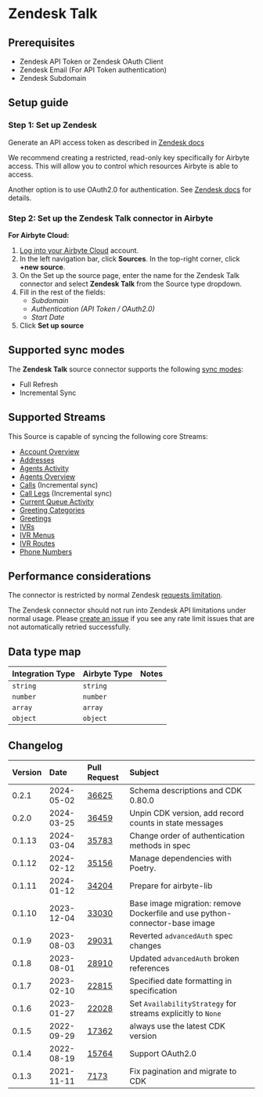 # Zendesk Talk

## Prerequisites

* Zendesk API Token or Zendesk OAuth Client
* Zendesk Email (For API Token authentication)
* Zendesk Subdomain

## Setup guide

### Step 1: Set up Zendesk

Generate an API access token as described in [Zendesk docs](https://support.zendesk.com/hc/en-us/articles/226022787-Generating-a-new-API-token-)

We recommend creating a restricted, read-only key specifically for Airbyte access. This will allow you to control which resources Airbyte is able to access.

Another option is to use OAuth2.0 for authentication. See [Zendesk docs](https://support.zendesk.com/hc/en-us/articles/4408845965210-Using-OAuth-authentication-with-your-application) for details.

<!-- env:cloud -->
### Step 2: Set up the Zendesk Talk connector in Airbyte

**For Airbyte Cloud:**

1. [Log into your Airbyte Cloud](https://cloud.airbyte.com/workspaces) account.
2. In the left navigation bar, click **Sources**. In the top-right corner, click **+new source**.
3. On the Set up the source page, enter the name for the Zendesk Talk connector and select **Zendesk Talk** from the Source type dropdown.
4. Fill in the rest of the fields:
   - *Subdomain*
   - *Authentication (API Token / OAuth2.0)*
   - *Start Date*
5. Click **Set up source**
<!-- /env:cloud -->

## Supported sync modes

The **Zendesk Talk** source connector supports the following [sync modes](https://docs.airbyte.com/cloud/core-concepts#connection-sync-modes):
* Full Refresh
* Incremental Sync

## Supported Streams

This Source is capable of syncing the following core Streams:

* [Account Overview](https://developer.zendesk.com/rest_api/docs/voice-api/stats#show-account-overview)
* [Addresses](https://developer.zendesk.com/rest_api/docs/voice-api/phone_numbers#list-phone-numbers)
* [Agents Activity](https://developer.zendesk.com/rest_api/docs/voice-api/stats#list-agents-activity)
* [Agents Overview](https://developer.zendesk.com/rest_api/docs/voice-api/stats#show-agents-overview)
* [Calls](https://developer.zendesk.com/rest_api/docs/voice-api/incremental_exports#incremental-calls-export) \(Incremental sync\)
* [Call Legs](https://developer.zendesk.com/rest_api/docs/voice-api/incremental_exports#incremental-call-legs-export) \(Incremental sync\)
* [Current Queue Activity](https://developer.zendesk.com/rest_api/docs/voice-api/stats#show-current-queue-activity)
* [Greeting Categories](https://developer.zendesk.com/rest_api/docs/voice-api/greetings#list-greeting-categories)
* [Greetings](https://developer.zendesk.com/rest_api/docs/voice-api/greetings#list-greetings)
* [IVRs](https://developer.zendesk.com/rest_api/docs/voice-api/ivrs#list-ivrs)
* [IVR Menus](https://developer.zendesk.com/rest_api/docs/voice-api/ivrs#list-ivrs)
* [IVR Routes](https://developer.zendesk.com/rest_api/docs/voice-api/ivr_routes#list-ivr-routes)
* [Phone Numbers](https://developer.zendesk.com/rest_api/docs/voice-api/phone_numbers#list-phone-numbers)

## Performance considerations

The connector is restricted by normal Zendesk [requests limitation](https://developer.zendesk.com/rest_api/docs/voice-api/introduction#rate-limits).

The Zendesk connector should not run into Zendesk API limitations under normal usage. Please [create an issue](https://github.com/airbytehq/airbyte/issues) if you see any rate limit issues that are not automatically retried successfully.

## Data type map

| Integration Type | Airbyte Type | Notes |
| :------- | :------- | :--- |
| `string` | `string` |      |
| `number` | `number` |      |
| `array`  | `array`  |      |
| `object` | `object` |      |

## Changelog

| Version | Date       | Pull Request                                             | Subject                                                                     |
|:--------|:-----------|:---------------------------------------------------------|:----------------------------------------------------------------------------|
| 0.2.1 | 2024-05-02 | [36625](https://github.com/airbytehq/airbyte/pull/36625) | Schema descriptions and CDK 0.80.0 |
| 0.2.0   | 2024-03-25 | [36459](https://github.com/airbytehq/airbyte/pull/36459) | Unpin CDK version, add record counts in state messages                      |
| 0.1.13  | 2024-03-04 | [35783](https://github.com/airbytehq/airbyte/pull/35783) | Change order of authentication methods in spec                              |
| 0.1.12  | 2024-02-12 | [35156](https://github.com/airbytehq/airbyte/pull/35156) | Manage dependencies with Poetry.                                            |
| 0.1.11  | 2024-01-12 | [34204](https://github.com/airbytehq/airbyte/pull/34204) | Prepare for airbyte-lib                                                     |
| 0.1.10  | 2023-12-04 | [33030](https://github.com/airbytehq/airbyte/pull/33030) | Base image migration: remove Dockerfile and use python-connector-base image |
| 0.1.9   | 2023-08-03 | [29031](https://github.com/airbytehq/airbyte/pull/29031) | Reverted `advancedAuth` spec changes                                        |
| 0.1.8   | 2023-08-01 | [28910](https://github.com/airbytehq/airbyte/pull/28910) | Updated `advancedAuth` broken references                                    |
| 0.1.7   | 2023-02-10 | [22815](https://github.com/airbytehq/airbyte/pull/22815) | Specified date formatting in specification                                  |
| 0.1.6   | 2023-01-27 | [22028](https://github.com/airbytehq/airbyte/pull/22028) | Set `AvailabilityStrategy` for streams explicitly to `None`                 |
| 0.1.5   | 2022-09-29 | [17362](https://github.com/airbytehq/airbyte/pull/17362) | always use the latest CDK version                                           |
| 0.1.4   | 2022-08-19 | [15764](https://github.com/airbytehq/airbyte/pull/15764) | Support OAuth2.0                                                            |
| 0.1.3   | 2021-11-11 | [7173](https://github.com/airbytehq/airbyte/pull/7173)   | Fix pagination and migrate to CDK                                           |
